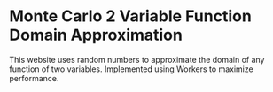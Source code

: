 # Monte Carlo 2 Variable Function Domain Approximation
This website uses random numbers to approximate the domain of any function of two variables. Implemented using Workers to maximize performance.

